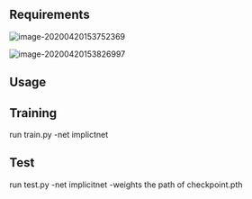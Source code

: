 

## Requirements

![image-20200420153752369](C:\Users\jundewu\AppData\Roaming\Typora\typora-user-images\image-20200420153752369.png)

![image-20200420153826997](C:\Users\jundewu\AppData\Roaming\Typora\typora-user-images\image-20200420153826997.png)


## Usage

## Training

run train.py -net implictnet 

## Test

run test.py -net implicitnet -weights the path of checkpoint.pth

